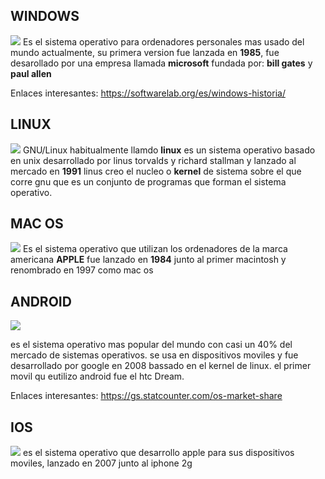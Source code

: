 ## WINDOWS ##
![](https://upload.wikimedia.org/wikipedia/commons/thumb/5/5f/Windows_logo_-_2012.svg/1200px-Windows_logo_-_2012.svg.png)
Es el sistema operativo para ordenadores personales mas usado del mundo actualmente, su primera version fue lanzada en **1985**, fue desarollado por una empresa llamada **microsoft** fundada por: **bill gates** y **paul allen**

Enlaces interesantes: https://softwarelab.org/es/windows-historia/
## LINUX ##
![](https://img2.freepng.es/20180317/hvw/kisspng-linux-distribution-logo-ubuntu-unix-cliparts-5aacefab8a6412.7957358015212829875669.jpg)
GNU/Linux habitualmente llamdo **linux** es un sistema operativo basado en unix desarrollado por linus torvalds y richard stallman y lanzado al mercado en **1991**
linus creo el nucleo o **kernel** de sistema sobre el que corre gnu que es un conjunto de programas que forman el sistema operativo.
## MAC OS ##
![](https://w7.pngwing.com/pngs/497/398/png-transparent-macos-computer-software-apple-apple-angle-computer-logo.png)
Es el sistema operativo que utilizan los ordenadores de la marca americana **APPLE** fue lanzado en **1984** junto al primer macintosh y renombrado en 1997 como mac os 
## ANDROID ##
![](https://graffica.info/wp-content/uploads/2017/07/logo-Android-Andy.png)

es el sistema operativo mas popular del mundo con casi un 40% del mercado de sistemas operativos. se usa en dispositivos moviles  y fue desarrollado por google en 2008 bassado en el kernel de linux. el primer movil qu eutilizo android fue el htc Dream.

Enlaces interesantes: https://gs.statcounter.com/os-market-share
## IOS ##
![](https://upload.wikimedia.org/wikipedia/commons/thumb/c/ca/IOS_logo.svg/1024px-IOS_logo.svg.png)
es el sistema operativo que desarrollo apple para sus dispositivos moviles,  lanzado en 2007 junto al iphone 2g
